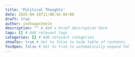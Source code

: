 ```yaml
---
title: 'Political Thoughts'
date: 2025-04-16T11:00:42-04:00
draft: true
author: joshuapsteele
description: "" # Add a brief description here
tags: [] # Add relevant tags
categories: [] # Add relevant categories
showToc: true # Set to false to hide table of contents
TocOpen: false # Set to true to automatically expand ToC
---
```



